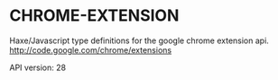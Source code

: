 CHROME-EXTENSION
================
Haxe/Javascript type definitions for the google chrome extension api.
http://code.google.com/chrome/extensions  

API version: 28
